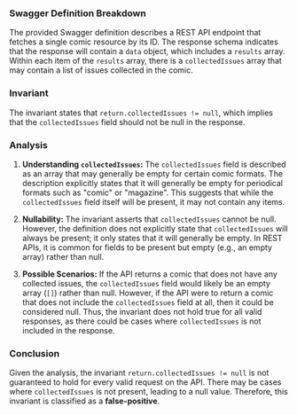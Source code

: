 ### Swagger Definition Breakdown
The provided Swagger definition describes a REST API endpoint that fetches a single comic resource by its ID. The response schema indicates that the response will contain a `data` object, which includes a `results` array. Within each item of the `results` array, there is a `collectedIssues` array that may contain a list of issues collected in the comic.

### Invariant
The invariant states that `return.collectedIssues != null`, which implies that the `collectedIssues` field should not be null in the response.

### Analysis
1. **Understanding `collectedIssues`:** The `collectedIssues` field is described as an array that may generally be empty for certain comic formats. The description explicitly states that it will generally be empty for periodical formats such as "comic" or "magazine". This suggests that while the `collectedIssues` field itself will be present, it may not contain any items.

2. **Nullability:** The invariant asserts that `collectedIssues` cannot be null. However, the definition does not explicitly state that `collectedIssues` will always be present; it only states that it will generally be empty. In REST APIs, it is common for fields to be present but empty (e.g., an empty array) rather than null.

3. **Possible Scenarios:** If the API returns a comic that does not have any collected issues, the `collectedIssues` field would likely be an empty array (`[]`) rather than null. However, if the API were to return a comic that does not include the `collectedIssues` field at all, then it could be considered null. Thus, the invariant does not hold true for all valid responses, as there could be cases where `collectedIssues` is not included in the response.

### Conclusion
Given the analysis, the invariant `return.collectedIssues != null` is not guaranteed to hold for every valid request on the API. There may be cases where `collectedIssues` is not present, leading to a null value. Therefore, this invariant is classified as a **false-positive**.
